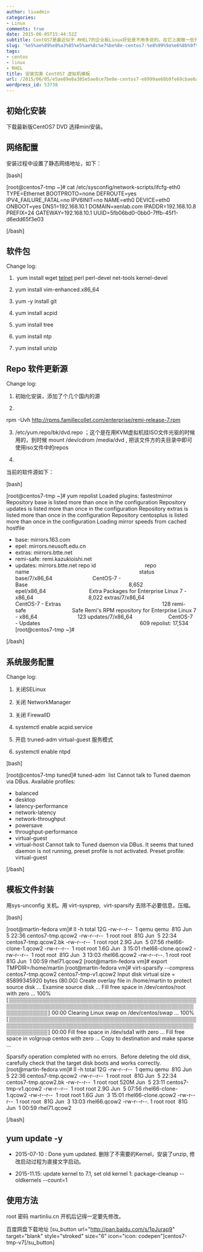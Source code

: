 ```yaml
---
author: liuadmin
categories:
- Linux
comments: true
date: 2015-06-05T15:44:52Z
subtitle: CentOS7是最近似于 RHEL7的企业板Linux好处是不用多说的。在它上面做一些开原软件的测试是非常方便和稳定的。我可能会用它做后续的一些系列文档，先打个基础。希望它也能广泛地用于其它的KVM，OVirt和OpenStack的场景中。
slug: '%e5%ae%89%e8%a3%85%e5%ae%8c%e7%be%8e-centos7-%e8%99%9a%e6%8b%9f%e6%9c%ba%e6%a8%a1%e6%9d%bf'
tags:
- centos
- linux
- RHEL
title: 安装完美 CentOS7 虚拟机模板
url: /2015/06/05/e5ae89e8a385e5ae8ce7be8e-centos7-e8999ae68b9fe69cbae6a8a1e69dbf/
wordpress_id: 53738
---
```


## 初始化安装


下载最新版CentOS7 DVD 选择mini安装。


## 网络配置


安装过程中设置了静态网络地址，如下：

[bash]

[root@centos7-tmp ~]# cat /etc/sysconfig/network-scripts/ifcfg-eth0
TYPE=Ethernet
BOOTPROTO=none
DEFROUTE=yes
IPV4_FAILURE_FATAL=no
IPV6INIT=no
NAME=eth0
DEVICE=eth0
ONBOOT=yes
DNS1=192.168.10.1
DOMAIN=xenlab.com
IPADDR=192.168.10.8
PREFIX=24
GATEWAY=192.168.10.1
UUID=5fb06bd0-0bb0-7ffb-45f1-d6edd65f3e03

[/bash]


## 软件包


Change log:



	
  1.  yum install wget [telnet](http://itgeeker.net/tag/telnet/) perl perl-devel net-tools kernel-devel 

	
  2. yum install vim-enhanced.x86_64

	
  3. yum -y install git

	
  4. yum install acpid

	
  5. yum install tree

	
  6. yum install ntp

	
  7. yum install unzip




## Repo 软件更新源


Change log:



	
  1. 初始化安装，添加了个几个国内的源

	
  2. 


rpm -Uvh http://rpms.famillecollet.com/enterprise/remi-release-7.rpm


	
  3. /etc/yum.repo/bk/dvd.repo ；这个是在用KVM虚拟机挂ISO文件光驱的时候用的，到时候 mount /dev/cdrom /media/dvd , 把该文件方的夫目录中即可使用iso文件中的repos

	
  4. 

当前的软件源如下：

[bash]

[root@centos7-tmp ~]# yum repolist
Loaded plugins: fastestmirror
Repository base is listed more than once in the configuration
Repository updates is listed more than once in the configuration
Repository extras is listed more than once in the configuration
Repository centosplus is listed more than once in the configuration
Loading mirror speeds from cached hostfile
* base: mirrors.163.com
* epel: mirrors.neusoft.edu.cn
* extras: mirrors.btte.net
* remi-safe: remi.kazukioishi.net
* updates: mirrors.btte.net
repo id                                 repo name                                                                          status
base/7/x86_64                           CentOS-7 - Base                                                                    8,652
epel/x86_64                             Extra Packages for Enterprise Linux 7 - x86_64                                     8,022
extras/7/x86_64                         CentOS-7 - Extras                                                                    128
remi-safe                               Safe Remi's RPM repository for Enterprise Linux 7 - x86_64                           123
updates/7/x86_64                        CentOS-7 - Updates                                                                   609
repolist: 17,534
[root@centos7-tmp ~]#

[/bash]




## 系统服务配置


Change log:



	
  1. 关闭SELinux

	
  2. 关闭 NetworkManager

	
  3. 关闭 FirewallD

	
  4. systemctl enable acpid.service

	
  5. 开启 truned-adm virtual-guest 服务模式

	
  6. systemctl enable ntpd


[bash]

[root@centos7-tmp tuned]# tuned-adm  list
Cannot talk to Tuned daemon via DBus.
Available profiles:
- balanced
- desktop
- latency-performance
- network-latency
- network-throughput
- powersave
- throughput-performance
- virtual-guest
- virtual-host
Cannot talk to Tuned daemon via DBus.
It seems that tuned daemon is not running, preset profile is not activated.
Preset profile: virtual-guest

[/bash]


## 模板文件封装


用sys-unconfig 关机。用 virt-sysprep,  virt-sparsify 去除不必要信息，压缩。

[bash]

[root@martin-fedora vm]# ll -h
total 12G
-rw-r--r--  1 qemu qemu  81G Jun  5 22:36 centos7-tmp.qcow2
-rw-r--r--  1 root root  81G Jun  5 22:34 centos7-tmp.qcow2.bk
-rw-r--r--  1 root root 2.9G Jun  5 07:56 rhel66-clone-1.qcow2
-rw-r--r--  1 root root 1.6G Jun  3 15:01 rhel66-clone.qcow2
-rw-r--r--  1 root root  81G Jun  3 13:03 rhel66.qcow2
-rw-r--r--. 1 root root  81G Jun  1 00:59 rhel71.qcow2
[root@martin-fedora vm]# export TMPDIR=/home/martin
[root@martin-fedora vm]# virt-sparsify --compress centos7-tmp.qcow2 centos7-tmp-v1.qcow2
Input disk virtual size = 85899345920 bytes (80.0G)
Create overlay file in /home/martin to protect source disk ...
Examine source disk ...
Fill free space in /dev/centos/root with zero ...
100% ⟦▒▒▒▒▒▒▒▒▒▒▒▒▒▒▒▒▒▒▒▒▒▒▒▒▒▒▒▒▒▒▒▒▒▒▒▒▒▒▒▒▒▒▒▒▒▒▒▒▒▒▒▒▒▒▒▒▒▒▒▒▒▒▒▒▒▒▒▒▒▒▒▒▒▒▒▒▒▒▒▒▒▒▒▒▒▒▒▒▒▒▒▒▒▒▒▒▒▒▒▒▒▒▒▒▒▒▒▒▒▒▒⟧ 00:00
Clearing Linux swap on /dev/centos/swap ...
100% ⟦▒▒▒▒▒▒▒▒▒▒▒▒▒▒▒▒▒▒▒▒▒▒▒▒▒▒▒▒▒▒▒▒▒▒▒▒▒▒▒▒▒▒▒▒▒▒▒▒▒▒▒▒▒▒▒▒▒▒▒▒▒▒▒▒▒▒▒▒▒▒▒▒▒▒▒▒▒▒▒▒▒▒▒▒▒▒▒▒▒▒▒▒▒▒▒▒▒▒▒▒▒▒▒▒▒▒▒▒▒▒▒⟧ 00:00
Fill free space in /dev/sda1 with zero ...
Fill free space in volgroup centos with zero ...
Copy to destination and make sparse ...

Sparsify operation completed with no errors.  Before deleting the old disk,
carefully check that the target disk boots and works correctly.
[root@martin-fedora vm]# ll -h
total 12G
-rw-r--r--  1 qemu qemu  81G Jun  5 22:36 centos7-tmp.qcow2
-rw-r--r--  1 root root  81G Jun  5 22:34 centos7-tmp.qcow2.bk
-rw-r--r--  1 root root 520M Jun  5 23:11 centos7-tmp-v1.qcow2
-rw-r--r--  1 root root 2.9G Jun  5 07:56 rhel66-clone-1.qcow2
-rw-r--r--  1 root root 1.6G Jun  3 15:01 rhel66-clone.qcow2
-rw-r--r--  1 root root  81G Jun  3 13:03 rhel66.qcow2
-rw-r--r--. 1 root root  81G Jun  1 00:59 rhel71.qcow2

[/bash]




## yum update -y





	
  * 2015-07-10 : Done yum updated. 删除了不需要的Kernel，安装了unzip, 修改启动过程为直接文字启动。

	
  * 2015-11.15: update kernel to 7.1, set old kernel 1: package-cleanup --oldkernels --count=1





## 使用方法


root 密码 martinliu.cn 开机后记得一定要先修改。

百度网盘下载地址 [su_button url="http://pan.baidu.com/s/1pJurap9" target="blank" style="stroked" size="6" icon="icon: codepen"]centos7-tmp-v7[/su_button]
